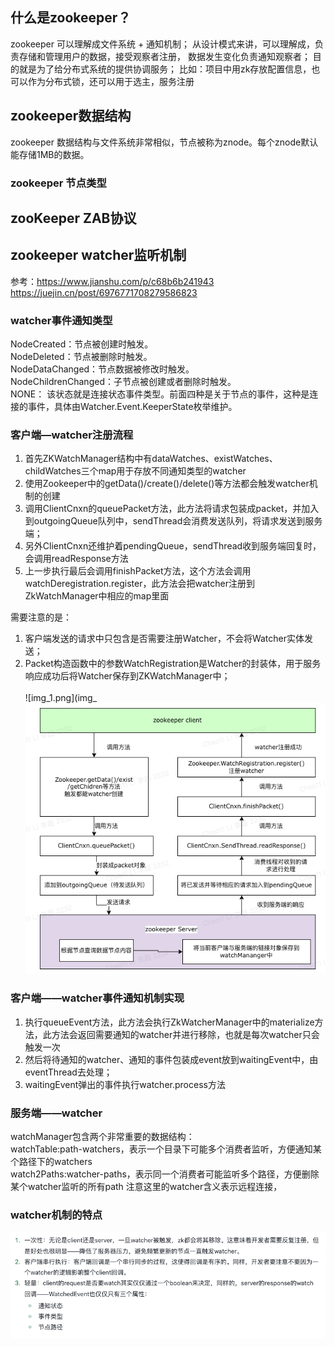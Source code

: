 
## 什么是zookeeper？
zookeeper 可以理解成文件系统 + 通知机制；
从设计模式来讲，可以理解成，负责存储和管理用户的数据，接受观察者注册， 数据发生变化负责通知观察者；
目的就是为了给分布式系统的提供协调服务；
比如：项目中用zk存放配置信息，也可以作为分布式锁，还可以用于选主，服务注册

## zookeeper数据结构
zookeeper 数据结构与文件系统非常相似，节点被称为znode。每个znode默认能存储1MB的数据。

### zookeeper 节点类型

## zooKeeper ZAB协议


## zookeeper watcher监听机制
参考：https://www.jianshu.com/p/c68b6b241943 </br>
https://juejin.cn/post/6976771708279586823
### watcher事件通知类型
NodeCreated：节点被创建时触发。</br>
NodeDeleted：节点被删除时触发。</br>
NodeDataChanged：节点数据被修改时触发。</br>
NodeChildrenChanged：子节点被创建或者删除时触发。</br>
NONE： 该状态就是连接状态事件类型。前面四种是关于节点的事件，这种是连接的事件，具体由Watcher.Event.KeeperState枚举维护。</br>
### 客户端—watcher注册流程
1. 首先ZKWatchManager结构中有dataWatches、existWatches、childWatches三个map用于存放不同通知类型的watcher
2. 使用Zookeeper中的getData()/create()/delete()等方法都会触发watcher机制的创建
2. 调用ClientCnxn的queuePacket方法，此方法将请求包装成packet，并加入到outgoingQueue队列中，sendThread会消费发送队列，将请求发送到服务端；
3. 另外ClientCnxn还维护着pendingQueue，sendThread收到服务端回复时，会调用readResponse方法
4. 上一步执行最后会调用finishPacket方法，这个方法会调用watchDeregistration.register，此方法会把watcher注册到ZkWatchManager中相应的map里面

需要注意的是：
1. 客户端发送的请求中只包含是否需要注册Watcher，不会将Watcher实体发送；
2. Packet构造函数中的参数WatchRegistration是Watcher的封装体，用于服务响应成功后将Watcher保存到ZKWatchManager中；</br>
</br>![img_1.png](img_![img_3.png](img_3.png)

### 客户端——watcher事件通知机制实现
1. 执行queueEvent方法，此方法会执行ZkWatcherManager中的materialize方法，此方法会返回需要通知的watcher并进行移除，也就是每次watcher只会触发一次
2. 然后将待通知的watcher、通知的事件包装成event放到waitingEvent中，由eventThread去处理；
3. waitingEvent弹出的事件执行watcher.process方法

### 服务端——watcher
watchManager包含两个非常重要的数据结构：</br>
watchTable:path-watchers，表示一个目录下可能多个消费者监听，方便通知某个路径下的watchers </br>
watch2Paths:watcher-paths，表示同一个消费者可能监听多个路径，方便删除某个watcher监听的所有path
注意这里的watcher含义表示远程连接，

### watcher机制的特点
![img_2.png](img_2.png)